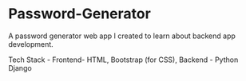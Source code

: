 # Password-Generator
A password generator web app I created to learn about backend app development.

Tech Stack - 
Frontend- HTML, Bootstrap (for CSS), 
Backend - Python Django
